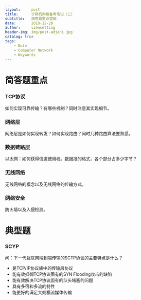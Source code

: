 ```yaml
---
layout:     post
title:      计算机网络备考笔记（二）
subtitle:   简答题重点提纲
date:       2018-12-29
author:     viewsetting
header-img: img/post-adjani.jpg
catalog: true
tags:
    - Note
    - Computer Network
    - Keywords
---
```


# 简答题重点

### TCP协议

如何实现可靠传输？有哪些机制？同时注意其实现细节。

### 网络层

网络层是如何实现转发？如何实现路由？同时几种路由算法要熟悉。

### 数据链路层

以太网：如何获得信道使用权。数据报的格式，各个部分占多少字节？

### 无线网络

无线网络的概念以及无线网络的传输方式。

### 网络安全

防火墙以及入侵检测。

# 典型题

### SCYP

问：下一代互联网端到端传输的SCTP协议的主要特点是什么？

- 是TCP/IP协议族中的传输层协议
- 能有效抵御TCP协议固有的SYN Flooding攻击的缺陷
- 能有效解决TCP协议固有的队头堵塞的问题
- 具有多宿和多流的特性
- 能更好的满足大规模流媒体传输